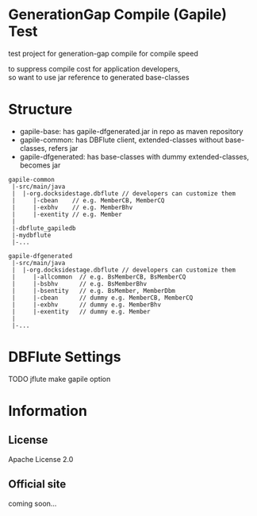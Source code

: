 GenerationGap Compile (Gapile) Test
=======================
test project for generation-gap compile for compile speed

to suppress compile cost for application developers,  
so want to use jar reference to generated base-classes

# Structure
- gapile-base: has gapile-dfgenerated.jar in repo as maven repository
- gapile-common: has DBFlute client, extended-classes without base-classes, refers jar
- gapile-dfgenerated: has base-classes with dummy extended-classes, becomes jar

```
gapile-common
 |-src/main/java
 |  |-org.docksidestage.dbflute // developers can customize them
 |     |-cbean    // e.g. MemberCB, MemberCQ
 |     |-exbhv    // e.g. MemberBhv
 |     |-exentity // e.g. Member
 |
 |-dbflute_gapiledb
 |-mydbflute
 |-...

gapile-dfgenerated
 |-src/main/java
 |  |-org.docksidestage.dbflute // developers can customize them
 |     |-allcommon  // e.g. BsMemberCB, BsMemberCQ
 |     |-bsbhv      // e.g. BsMemberBhv
 |     |-bsentity   // e.g. BsMember, MemberDbm
 |     |-cbean      // dummy e.g. MemberCB, MemberCQ
 |     |-exbhv      // dummy e.g. MemberBhv
 |     |-exentity   // dummy e.g. Member
 |
 |-...
```

# DBFlute Settings
TODO jflute make gapile option

# Information
## License
Apache License 2.0

## Official site
coming soon...
